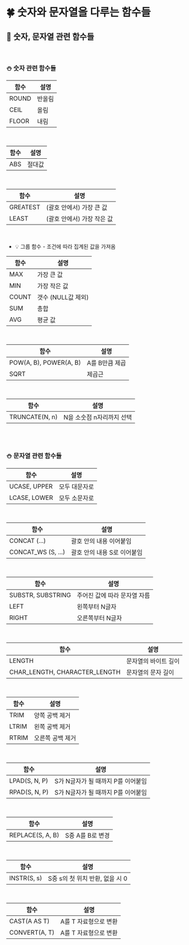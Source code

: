 # 🍀 숫자와 문자열을 다루는 함수들

## 🧸 숫자, 문자열 관련 함수들

<br>

### ⛄ 숫자 관련 함수들

| 함수  | 설명   |
| ----- | ------ |
| ROUND | 반올림 |
| CEIL  | 올림   |
| FLOOR | 내림   |

<br>

| 함수 | 설명   |
| ---- | ------ |
| ABS  | 절대값 |

<br>

| 함수     | 설명                       |
| -------- | -------------------------- |
| GREATEST | (괄호 안에서) 가장 큰 값   |
| LEAST    | (괄호 안에서) 가장 작은 값 |

<br>

- 💡 그룹 함수 - 조건에 따라 집계된 값을 가져옴

| 함수  | 설명               |
| ----- | ------------------ |
| MAX   | 가장 큰 값         |
| MIN   | 가장 작은 값       |
| COUNT | 갯수 (NULL값 제외) |
| SUM   | 총합               |
| AVG   | 평균 값            |

<br>

| 함수                   | 설명           |
| ---------------------- | -------------- |
| POW(A, B), POWER(A, B) | A를 B만큼 제곱 |
| SQRT                   | 제곱근         |

<br>

| 함수           | 설명                      |
| -------------- | ------------------------- |
| TRUNCATE(N, n) | N을 소숫점 n자리까지 선택 |

<br><br>

### ⛄ 문자열 관련 함수들

| 함수         | 설명          |
| ------------ | ------------- |
| UCASE, UPPER | 모두 대문자로 |
| LCASE, LOWER | 모두 소문자로 |

<br>

| 함수               | 설명                        |
| ------------------ | --------------------------- |
| CONCAT (...)       | 괄호 안의 내용 이어붙임     |
| CONCAT_WS (S, ...) | 괄호 안의 내용 S로 이어붙임 |

<br>

| 함수              | 설명                         |
| ----------------- | ---------------------------- |
| SUBSTR, SUBSTRING | 주어진 값에 따라 문자열 자름 |
| LEFT              | 왼쪽부터 N글자               |
| RIGHT             | 오른쪽부터 N글자             |

<br>

| 함수                          | 설명                 |
| ----------------------------- | -------------------- |
| LENGTH                        | 문자열의 바이트 길이 |
| CHAR_LENGTH, CHARACTER_LENGTH | 문자열의 문자 길이   |

<br>

| 함수  | 설명             |
| ----- | ---------------- |
| TRIM  | 양쪽 공백 제거   |
| LTRIM | 왼쪽 공백 제거   |
| RTRIM | 오른쪽 공백 제거 |

<br>

| 함수          | 설명                               |
| ------------- | ---------------------------------- |
| LPAD(S, N, P) | S가 N글자가 될 때까지 P를 이어붙임 |
| RPAD(S, N, P) | S가 N글자가 될 때까지 P를 이어붙임 |

<br>

| 함수             | 설명             |
| ---------------- | ---------------- |
| REPLACE(S, A, B) | S중 A를 B로 변경 |

<br>

| 함수        | 설명                            |
| ----------- | ------------------------------- |
| INSTR(S, s) | S중 s의 첫 위치 반환, 없을 시 0 |

<br>

| 함수          | 설명                  |
| ------------- | --------------------- |
| CAST(A AS T)  | A를 T 자료형으로 변환 |
| CONVERT(A, T) | A를 T 자료형으로 변환 |
